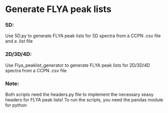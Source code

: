 # Generate FLYA peak lists

### 5D: 
Use 5D.py to generate FLYA peak lists for 5D spectra from a CCPN .csv file and a .list file
### 2D/3D/4D: 
Use Flya_peaklist_generator to generate FLYA peak lists for 2D/3D/4D spectra from a CCPN .csv file
### Note: 
Both scripts need the headers.py file to implement the necessary xeasy headers for FLYA peak lists! To run the scripts, you need the pandas module for python
